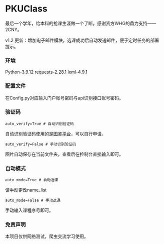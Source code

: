 # PKUClass

最后一个学年，给本科的抢课生涯做一个了断。感谢资方WHG的鼎力支持——2CNY。

v1.2 更新：增加电子邮件模块，选课成功后自动发送邮件，便于定时任务的部署提示。

### 环境

Python-3.9.12 requests-2.28.1 lxml-4.9.1 

### 配置文件

在Config.py对应输入门户账号密码与api识别接口账号密码。

### 验证码

```
auto_verify=True # 自动识别验证码
```

自动识别验证码使用的是[图鉴平台](http://ttshitu.com/)，可以自行申请。

```
auto_verify=False # 手动识别验证码
```

图片自动保存在当前文件夹，查看后在控制台直接输入即可。

### 自动模式

```
auto_mode=True # 自动选课
```

请手动更改name_list

```
auto_mode=False # 手动选课
```

手动输入课程序号即可。

### 免责声明

本项目仅供网络测试，爬虫交流学习使用。